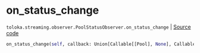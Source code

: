 # on_status_change
`toloka.streaming.observer.PoolStatusObserver.on_status_change` | [Source code](https://github.com/Toloka/toloka-kit/blob/v0.1.24/src/streaming/observer.py#L222)

```python
on_status_change(self, callback: Union[Callable[[Pool], None], Callable[[Pool], Awaitable[None]]])
```

